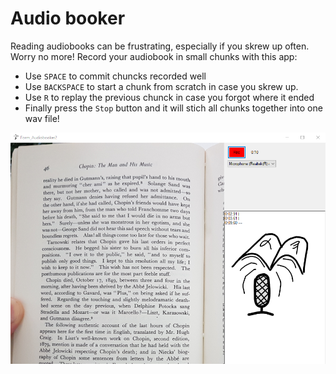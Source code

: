 # Audio booker

Reading audiobooks can be frustrating, especially if you skrew up often. Worry no more! Record your audiobook in small chunks with this app:

 - Use `SPACE` to commit chuncks recorded well
 - Use `BACKSPACE` to start a chunk from scratch in case you skrew up.
 - Use `R` to replay the previous chunck in case you forgot where it ended
 - Finally press the `Stop` button and it will stich all chunks together into one wav file!

![screenshot-image](assets/screenshots/Screenshot-audio-booker.png)